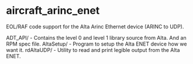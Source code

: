 # aircraft_arinc_enet
EOL/RAF code support for the Alta Arinc Ethernet device (ARINC to UDP).

ADT_API/ - Contains the level 0 and level 1 library source from Alta.  And an RPM spec file.
AltaSetup/ - Program to setup the Alta ENET device how we want it.
rdAltaUDP/ - Utility to read and print legible output from the Alta ENET.
